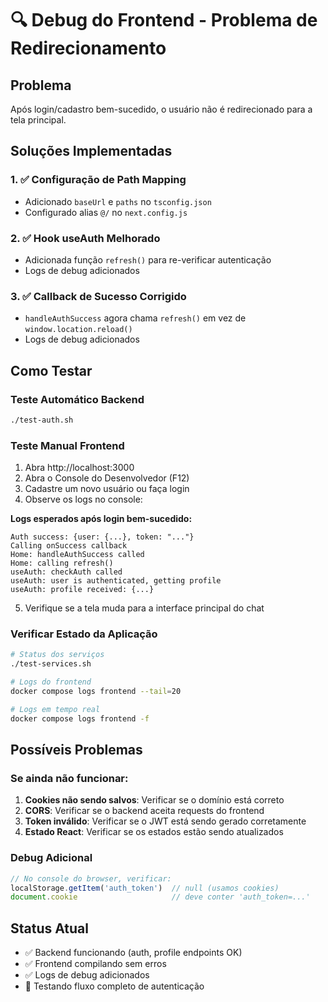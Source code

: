 # 🔍 Debug do Frontend - Problema de Redirecionamento

## Problema
Após login/cadastro bem-sucedido, o usuário não é redirecionado para a tela principal.

## Soluções Implementadas

### 1. ✅ Configuração de Path Mapping
- Adicionado `baseUrl` e `paths` no `tsconfig.json`
- Configurado alias `@/` no `next.config.js`

### 2. ✅ Hook useAuth Melhorado
- Adicionada função `refresh()` para re-verificar autenticação
- Logs de debug adicionados

### 3. ✅ Callback de Sucesso Corrigido
- `handleAuthSuccess` agora chama `refresh()` em vez de `window.location.reload()`
- Logs de debug adicionados

## Como Testar

### Teste Automático Backend
```bash
./test-auth.sh
```

### Teste Manual Frontend
1. Abra http://localhost:3000
2. Abra o Console do Desenvolvedor (F12)
3. Cadastre um novo usuário ou faça login
4. Observe os logs no console:

**Logs esperados após login bem-sucedido:**
```
Auth success: {user: {...}, token: "..."}
Calling onSuccess callback
Home: handleAuthSuccess called  
Home: calling refresh()
useAuth: checkAuth called
useAuth: user is authenticated, getting profile
useAuth: profile received: {...}
```

5. Verifique se a tela muda para a interface principal do chat

### Verificar Estado da Aplicação
```bash
# Status dos serviços
./test-services.sh

# Logs do frontend
docker compose logs frontend --tail=20

# Logs em tempo real
docker compose logs frontend -f
```

## Possíveis Problemas

### Se ainda não funcionar:
1. **Cookies não sendo salvos**: Verificar se o domínio está correto
2. **CORS**: Verificar se o backend aceita requests do frontend
3. **Token inválido**: Verificar se o JWT está sendo gerado corretamente
4. **Estado React**: Verificar se os estados estão sendo atualizados

### Debug Adicional
```javascript
// No console do browser, verificar:
localStorage.getItem('auth_token')  // null (usamos cookies)
document.cookie                     // deve conter 'auth_token=...'
```

## Status Atual
- ✅ Backend funcionando (auth, profile endpoints OK)
- ✅ Frontend compilando sem erros
- ✅ Logs de debug adicionados
- 🔄 Testando fluxo completo de autenticação